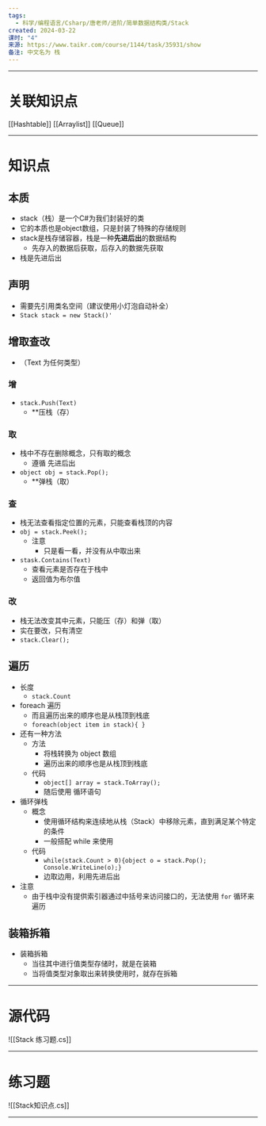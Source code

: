 ```yaml
---
tags:
  - 科学/编程语言/Csharp/唐老师/进阶/简单数据结构类/Stack
created: 2024-03-22
课时: "4"
来源: https://www.taikr.com/course/1144/task/35931/show
备注: 中文名为 栈
---
```


---
# 关联知识点

[[Hashtable]] [[Arraylist]] [[Queue]]

---
# 知识点

## 本质

- stack（栈）是一个C#为我们封装好的类
- 它的本质也是object数组，只是封装了特殊的存储规则
- stack是栈存储容器，栈是一种**先进后出**的数据结构
	- 先存入的数据后获取，后存入的数据先获取
- 栈是先进后出
## 声明

- 需要先引用类名空间（建议使用小灯泡自动补全）
- `Stack stack = new Stack()'`
## 增取查改

- （Text 为任何类型）
### 增

- `stack.Push(Text)`
	- **压栈（存）
### 取

- 栈中不存在删除概念，只有取的概念
	- 遵循 先进后出
- `object obj = stack.Pop();`
	- **弹栈（取）
### 查

- 栈无法查看指定位置的元素，只能查看栈顶的内容
- `obj = stack.Peek();`
	- 注意
		- 只是看一看，并没有从中取出来
- `stask.Contains(Text)`
	- 查看元素是否存在于栈中
	- 返回值为布尔值
### 改

- 栈无法改变其中元素，只能压（存）和弹（取）
- 实在要改，只有清空
- `stack.Clear();`
## 遍历

- 长度
	- `stack.Count`
- foreach 遍历
	- 而且遍历出来的顺序也是从栈顶到栈底
	- `foreach(object item in stack){ }`
- 还有一种方法
	- 方法
		- 将栈转换为 object 数组
		- 遍历出来的顺序也是从栈顶到栈底
	- 代码
		- `object[] array = stack.ToArray();`
		- 随后使用 循环语句
- 循环弹栈
	- 概念
		- 使用循环结构来连续地从栈（Stack）中移除元素，直到满足某个特定的条件
		- 一般搭配 while 来使用
	- 代码
		- `while(stack.Count > 0){object o = stack.Pop(); Console.WriteLine(o);}`
		- 边取边用，利用先进后出
- 注意
	- 由于栈中没有提供索引器通过中括号来访问接口的，无法使用 `for` 循环来遍历
## 装箱拆箱

- 装箱拆箱
	- 当往其中进行值类型存储时，就是在装箱
	- 当将值类型对象取出来转换使用时，就存在拆箱

---
# 源代码

![[Stack 练习题.cs]]

---
# 练习题

![[Stack知识点.cs]]

---

